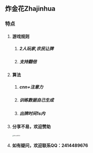 ## 炸金花Zhajinhua

### 特点

1. #### 游戏规则

   1. ##### 2人玩家,农民让牌

   2. ##### 支持翻倍

2. #### 算法

   1. ##### cnn+注意力

   2. ##### 训练数据自己生成

   3. ##### 出牌时间1s内

3. #### 分享不易，欢迎赞助

   <img src="https://tva1.sinaimg.cn/large/008i3skNgy1gq97a7yekmj30u0156tbu.jpg" alt="WechatIMG4" style="zoom:25%;" />

4. #### 如有疑问，欢迎联系QQ：2414489676

